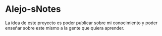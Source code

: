 ﻿# Alejo-sNotes

La idea de este proyecto es poder publicar sobre mi conocimiento y poder enseñar sobre este mismo a la gente que quiera aprender.
